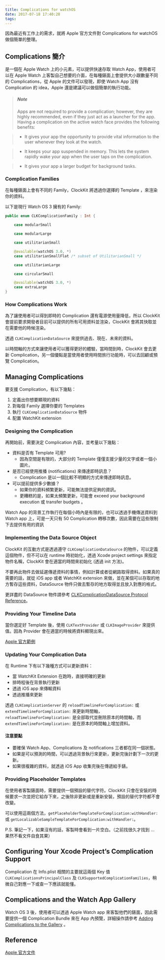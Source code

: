 ```yaml
---
title: Complications for watchOS
date: 2017-07-18 17:40:28
tags:
---
```


因為最近有工作上的需求，就將 Apple 官方文件對 Complications for watchOS 做個簡單的整理。

## Complications 簡介

是一個在 Apple Watch 上的小元素，可以提供快速存取 Watch App，使用者可以在 Apple Watch 上客製自己想要的介面，在每種錶面上會提供大小跟數量不同的 Complications，從 Apple 的文件可以發現，即使 Watch App 沒有 Complication 的 idea，Apple 還是建議可以做個簡單的執行功能。

<!-- more -->

>##### Note
>Apps are not required to provide a complication; however, they are highly recommended, even if they just act as a launcher for the app. Having a complication on the active watch face provides the following benefits:

>* It gives your app the opportunity to provide vital information to the user whenever they look at the watch.

>* It keeps your app suspended in memory. This lets the system rapidly wake your app when the user taps on the complication.

>*  It gives your app a larger budget for background tasks.

### Complication Families

在每種錶面上會有不同的 Family，ClockKit 將透過你選擇的 Template ，來渲染你的資料。

以下是現行 Watch OS 3 擁有的 Family:

```swift
public enum CLKComplicationFamily : Int {

    case modularSmall

    case modularLarge

    case utilitarianSmall

    @available(watchOS 3.0, *)
    case utilitarianSmallFlat /* subset of UtilitarianSmall */

    case utilitarianLarge

    case circularSmall

    @available(watchOS 3.0, *)
    case extraLarge
}
```

### How Complications Work

為了讓使用者可以得到即時的 Complication 還有電源使用量降低，所以 ClockKit 會提前要求開發者目前可以提供的所有可用資料並渲染，ClockKit 會將其快取並在需要他的時候渲染。

透過 `CLKComplicationDataSource` 來提供過去、現在、未來的資料。

以時間軸的方式來讓使用者可以獲得更好的體驗，當時間到時，ClockKit 會去更新 Complication，另一個優點是當使用者使用時間旅行功能時，可以去回顧或預覽 Complication。

## Managing Complications

要支援 Complication，有以下幾點：

1. 定義出你想要顯現的資料
2. 對每個 Family 選擇你要的 Templates
3. 執行 `CLKComplicationDataSource` 物件
4. 配置 WatchKit extension

### Designing the Complication

再開始前，需要決定 Complication 內容，並考量以下幾點：

* 資料是否有 Template 可用?
	- 因為空間是有限的，大部分的 Template 僅僅支援少量的文字或者一個小圖片。
* 是否已經使用推播 (notifications) 來傳達即時訊息？ 
	- Complication 是以一個比較不明顯的方式來傳達即時訊息。
* 可以提前提供多少數據？
	- 如果你的資料頻繁更新，可能無法提供足夠的資訊。
	- 更糟糕的是，如果太頻繁更新，可能會 exceed your background execution 或 transfer budgets 。

Watch App 的背景工作執行在每個小時內是有限的，也可以透過手機傳送資料到 Watch app 上，可是一天只有 50 Complication 轉移次數，因此需要在這些限制下去提供有用的資訊

### Implementing the Data Source Object

ClockKit 的互動方式是透過遵守 `CLKComplicationDataSource` 的物件，可以定義這個物件，但不可以在 runtime 時初始化，透過 Xcode project settings 來指定物件名稱，ClockKit 會在適當的時間來初始化 (透過 init 方法)。
 
不要再此物件去做延遲傳遞資料的事情，例如計算或者從網路取得資料。如果真的需要的話，就從 iOS app 或者 WatchKit extension 來做，並在某個可以存取的地方暫存這些資料，DataSource 物件只做去暫存的地方取得並且放入對應的格式。

更詳盡的 DataSource 物件請參考 [CLKComplicationDataSource Protocol Reference](https://developer.apple.com/documentation/clockkit/clkcomplicationdatasource)。

### Providing Your Timeline Data

當你選定好 Template 後，使用 `CLKTextProvider` 或 `CLKImageProvider` 來提供值。因為 Provider 會在適當的時候將資料顯現出來。

[Apple 官方範例](https://developer.apple.com/library/content/documentation/General/Conceptual/WatchKitProgrammingGuide/ManagingComplications.html#//apple_ref/doc/uid/TP40014969-CH28-SW1)

### Updating Your Complication Data
在 Runtime 下有以下幾種方式可以更新資料：

* 當 WatchKit Extension 在跑時，直接明確的更新
* 排時程後在背景執行更新
* 透過 iOS app 來傳輸資料
* 透過推播來更新

透過 `CLKComplicationServer` 的 `reloadTimelineForComplication:` 或  `extendTimelineForComplication:` 來更新時間軸，`reloadTimelineForComplication:` 是全部取代並刪除原本的時間軸，而 `extendTimelineForComplication:` 是在原本的時間軸上增加資料。

#### 注意要點

* 要確保 Watch App、Complications 及 notifications 三者都在同一個狀態。
* 如果是可以預測的時間，可以透過背景執行來更新，更新完後計劃下一次的更新。
* 如果很複雜的資料，就透過 iOS App 收集完後在傳遞給手錶。

### Providing Placeholder Templates

在使用者客製錶面時，需要提供一個預設的替代字符。ClockKit 只會在安裝的時候要求一次並把它給存下來，之後除非更新或是重新安裝，預設的替代字符都不會改變。

可以使用這兩個方法，`getPlaceholderTemplateForComplication:withHandler:`或 `getLocalizableSampleTemplateForComplication:withHandler:`。

P.S. 筆記一下，如果沒有的話，客製時會看到一片空白。（之前找很久才找到 ... 果然不看文件自食其果）

## Configuring Your Xcode Project’s Complication Support

Complication 在 Info.plist 相關的主要就這兩個 Key 值 `CLKComplicationsPrincipalClass` 及 `CLKSupportedComplicationFamilies`，稍微自己對應一下或查一下應該就能懂。

## Complications and the Watch App Gallery

Watch OS 3 後，使用者可以透過 Apple Watch app 來客製他們的錶面，因此需要提供一個 Complication Bundle 來在 App 內預覽，詳細操作請參考 [Adding Complications to the Gallery](https://developer.apple.com/documentation/clockkit/adding_complications_to_the_gallery?language=objc) 。

## Reference

[Apple 官方文件](https://developer.apple.com/library/content/documentation/General/Conceptual/WatchKitProgrammingGuide/ComplicationEssentials.html#//apple_ref/doc/uid/TP40014969-CH27-SW1)